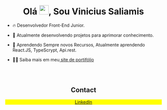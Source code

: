 <h1 align="center">Olá <img src="https://raw.githubusercontent.com/kaueMarques/kaueMarques/master/hi.gif" height="30px">, Sou Vinicius Saliamis</h1>
<p align="center"></p>

- 🔥 Desenvolvedor Front-End Junior.

- 🔭 Atualmente desenvolvendo projetos para aprimorar conhecimento. 

- 🌱 Aprendendo Sempre novos Recursos, Atualmente aprendendo React.JS, TypeScrypt, Api.rest.

- 👨‍💻 Saiba mais em meu<a href="https://vinisali.github.io/portifolio-pessoal/" target="_blank">
  site de portifólio
</a>
<br>

<br>
<h2 align="center"> Contact </h2>

<p align="center" style="background:yellow">
<a href="https://www.linkedin.com/in/viniciussaliamis/" target="_blank">
  LinkedIn
</a>

<!--
- 👋 Hi, I’m @ViniSali
- 👀 I’m interested in ...
- 🌱 I’m currently learning ...
- 💞️ I’m looking to collaborate on ...
- 📫 How to reach me ...

<!---
ViniSali/ViniSali is a ✨ special ✨ repository because its `README.md` (this file) appears on your GitHub profile.
You can click the Preview link to take a look at your changes.
--->

